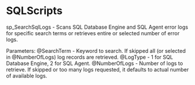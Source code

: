 # SQLScripts


sp_SearchSqlLogs - Scans SQL Database Engine and SQL Agent error logs for specific search terms or retrieves entire or selected number of error logs.

Parameters:
@SearchTerm - Keyword to search. If skipped all (or selected in @NumberOfLogs) log records are retrieved.
@LogType - 1 for SQL Database Engine, 2 for SQL Agent.
@NumberOfLogs - Number of logs to retrieve. If skipped or too many logs requested, it defaults to actual number of available logs.